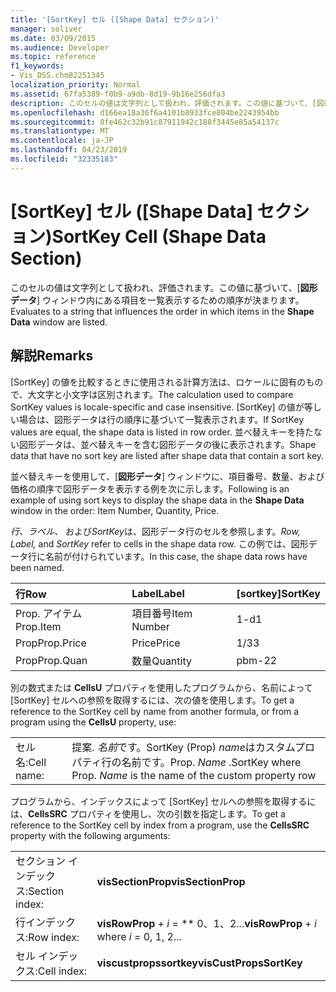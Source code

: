 ```yaml
---
title: '[SortKey] セル ([Shape Data] セクション)'
manager: soliver
ms.date: 03/09/2015
ms.audience: Developer
ms.topic: reference
f1_keywords:
- Vis_DSS.chm82251345
localization_priority: Normal
ms.assetid: 67fa5389-f0b9-a9db-8d19-9b16e256dfa3
description: このセルの値は文字列として扱われ、評価されます。この値に基づいて、[図形データ] ウィンドウ内にある項目を一覧表示するための順序が決まります。
ms.openlocfilehash: d166ea18a36f6a4101b8933fce804be2243954bb
ms.sourcegitcommit: 8fe462c32b91c87911942c188f3445e85a54137c
ms.translationtype: MT
ms.contentlocale: ja-JP
ms.lasthandoff: 04/23/2019
ms.locfileid: "32335183"
---
```

# <a name="sortkey-cell-shape-data-section"></a><span data-ttu-id="130ec-103">[SortKey] セル ([Shape Data] セクション)</span><span class="sxs-lookup"><span data-stu-id="130ec-103">SortKey Cell (Shape Data Section)</span></span>

<span data-ttu-id="130ec-104">このセルの値は文字列として扱われ、評価されます。この値に基づいて、[**図形データ**] ウィンドウ内にある項目を一覧表示するための順序が決まります。</span><span class="sxs-lookup"><span data-stu-id="130ec-104">Evaluates to a string that influences the order in which items in the **Shape Data** window are listed.</span></span> 
  
## <a name="remarks"></a><span data-ttu-id="130ec-105">解説</span><span class="sxs-lookup"><span data-stu-id="130ec-105">Remarks</span></span>

<span data-ttu-id="130ec-106">[SortKey] の値を比較するときに使用される計算方法は、ロケールに固有のもので、大文字と小文字は区別されます。</span><span class="sxs-lookup"><span data-stu-id="130ec-106">The calculation used to compare SortKey values is locale-specific and case insensitive.</span></span> <span data-ttu-id="130ec-107">[SortKey] の値が等しい場合は、図形データは行の順序に基づいて一覧表示されます。</span><span class="sxs-lookup"><span data-stu-id="130ec-107">If SortKey values are equal, the shape data is listed in row order.</span></span> <span data-ttu-id="130ec-108">並べ替えキーを持たない図形データは、並べ替えキーを含む図形データの後に表示されます。</span><span class="sxs-lookup"><span data-stu-id="130ec-108">Shape data that have no sort key are listed after shape data that contain a sort key.</span></span>
  
<span data-ttu-id="130ec-109">並べ替えキーを使用して、[**図形データ**] ウィンドウに、項目番号、数量、および価格の順序で図形データを表示する例を次に示します。</span><span class="sxs-lookup"><span data-stu-id="130ec-109">Following is an example of using sort keys to display the shape data in the **Shape Data** window in the order: Item Number, Quantity, Price.</span></span> 
  
 <span data-ttu-id="130ec-110">*行、ラベル、* および*SortKey*は、図形データ行のセルを参照します。</span><span class="sxs-lookup"><span data-stu-id="130ec-110">*Row, Label,*  and  *SortKey*  refer to cells in the shape data row.</span></span> <span data-ttu-id="130ec-111">この例では、図形データ行に名前が付けられています。</span><span class="sxs-lookup"><span data-stu-id="130ec-111">In this case, the shape data rows have been named.</span></span> 
  
|<span data-ttu-id="130ec-112">**行**</span><span class="sxs-lookup"><span data-stu-id="130ec-112">**Row**</span></span>|<span data-ttu-id="130ec-113">**Label**</span><span class="sxs-lookup"><span data-stu-id="130ec-113">**Label**</span></span>|<span data-ttu-id="130ec-114">**[sortkey]**</span><span class="sxs-lookup"><span data-stu-id="130ec-114">**SortKey**</span></span>|
|:-----|:-----|:-----|
| <span data-ttu-id="130ec-115">Prop. アイテム</span><span class="sxs-lookup"><span data-stu-id="130ec-115">Prop.Item</span></span>  <br/> | <span data-ttu-id="130ec-116">項目番号</span><span class="sxs-lookup"><span data-stu-id="130ec-116">Item Number</span></span>  <br/> | <span data-ttu-id="130ec-117">1-d</span><span class="sxs-lookup"><span data-stu-id="130ec-117">1</span></span>  <br/> |
| <span data-ttu-id="130ec-118">Prop</span><span class="sxs-lookup"><span data-stu-id="130ec-118">Prop.Price</span></span>  <br/> | <span data-ttu-id="130ec-119">Price</span><span class="sxs-lookup"><span data-stu-id="130ec-119">Price</span></span>  <br/> | <span data-ttu-id="130ec-120">1/3</span><span class="sxs-lookup"><span data-stu-id="130ec-120">3</span></span>  <br/> |
| <span data-ttu-id="130ec-121">Prop</span><span class="sxs-lookup"><span data-stu-id="130ec-121">Prop.Quan</span></span>  <br/> | <span data-ttu-id="130ec-122">数量</span><span class="sxs-lookup"><span data-stu-id="130ec-122">Quantity</span></span>  <br/> | <span data-ttu-id="130ec-123">pbm-2</span><span class="sxs-lookup"><span data-stu-id="130ec-123">2</span></span>  <br/> |
   
<span data-ttu-id="130ec-124">別の数式または **CellsU** プロパティを使用したプログラムから、名前によって [SortKey] セルへの参照を取得するには、次の値を使用します。</span><span class="sxs-lookup"><span data-stu-id="130ec-124">To get a reference to the SortKey cell by name from another formula, or from a program using the **CellsU** property, use:</span></span> 
  
|||
|:-----|:-----|
| <span data-ttu-id="130ec-125">セル名:</span><span class="sxs-lookup"><span data-stu-id="130ec-125">Cell name:</span></span>  <br/> | <span data-ttu-id="130ec-126">提案. *名前*です。SortKey (Prop) *name*はカスタムプロパティ行の名前です。</span><span class="sxs-lookup"><span data-stu-id="130ec-126">Prop.  *Name*  .SortKey where Prop.  *Name*  is the name of the custom property row</span></span>  <br/> |
   
<span data-ttu-id="130ec-127">プログラムから、インデックスによって [SortKey] セルへの参照を取得するには、**CellsSRC** プロパティを使用し、次の引数を指定します。</span><span class="sxs-lookup"><span data-stu-id="130ec-127">To get a reference to the SortKey cell by index from a program, use the **CellsSRC** property with the following arguments:</span></span> 
  
|||
|:-----|:-----|
| <span data-ttu-id="130ec-128">セクション インデックス:</span><span class="sxs-lookup"><span data-stu-id="130ec-128">Section index:</span></span>  <br/> |<span data-ttu-id="130ec-129">**visSectionProp**</span><span class="sxs-lookup"><span data-stu-id="130ec-129">**visSectionProp**</span></span> <br/> |
| <span data-ttu-id="130ec-130">行インデックス:</span><span class="sxs-lookup"><span data-stu-id="130ec-130">Row index:</span></span>  <br/> |<span data-ttu-id="130ec-131">**visRowProp** +  *i* = \*\* 0、1、2...</span><span class="sxs-lookup"><span data-stu-id="130ec-131">**visRowProp** +  *i*  where  *i*  = 0, 1, 2...</span></span>  <br/> |
| <span data-ttu-id="130ec-132">セル インデックス:</span><span class="sxs-lookup"><span data-stu-id="130ec-132">Cell index:</span></span>  <br/> |<span data-ttu-id="130ec-133">**viscustpropssortkey**</span><span class="sxs-lookup"><span data-stu-id="130ec-133">**visCustPropsSortKey**</span></span> <br/> |
   

